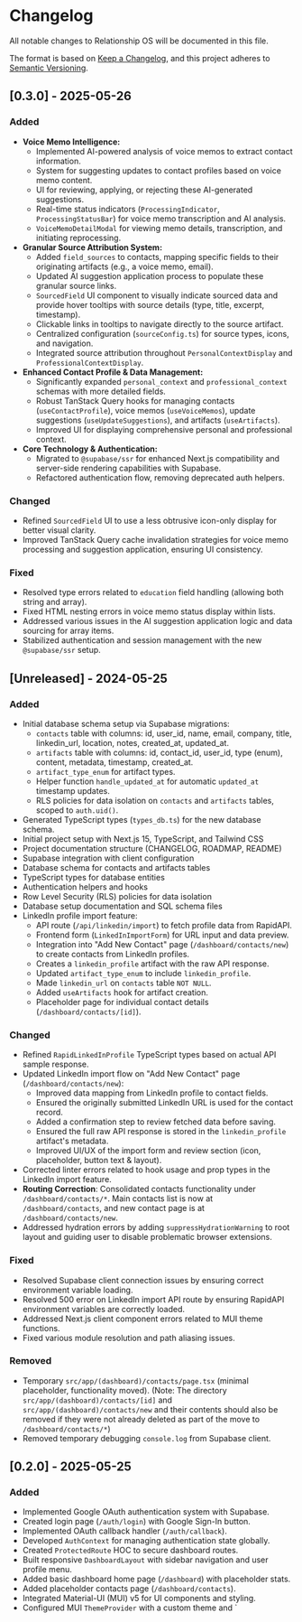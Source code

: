 # Changelog

All notable changes to Relationship OS will be documented in this file.

The format is based on [Keep a Changelog](https://keepachangelog.com/en/1.0.0/),
and this project adheres to [Semantic Versioning](https://semver.org/spec/v2.0.0.html).

## [0.3.0] - 2025-05-26

### Added
- **Voice Memo Intelligence:**
  - Implemented AI-powered analysis of voice memos to extract contact information.
  - System for suggesting updates to contact profiles based on voice memo content.
  - UI for reviewing, applying, or rejecting these AI-generated suggestions.
  - Real-time status indicators (`ProcessingIndicator`, `ProcessingStatusBar`) for voice memo transcription and AI analysis.
  - `VoiceMemoDetailModal` for viewing memo details, transcription, and initiating reprocessing.
- **Granular Source Attribution System:**
  - Added `field_sources` to contacts, mapping specific fields to their originating artifacts (e.g., a voice memo, email).
  - Updated AI suggestion application process to populate these granular source links.
  - `SourcedField` UI component to visually indicate sourced data and provide hover tooltips with source details (type, title, excerpt, timestamp).
  - Clickable links in tooltips to navigate directly to the source artifact.
  - Centralized configuration (`sourceConfig.ts`) for source types, icons, and navigation.
  - Integrated source attribution throughout `PersonalContextDisplay` and `ProfessionalContextDisplay`.
- **Enhanced Contact Profile & Data Management:**
  - Significantly expanded `personal_context` and `professional_context` schemas with more detailed fields.
  - Robust TanStack Query hooks for managing contacts (`useContactProfile`), voice memos (`useVoiceMemos`), update suggestions (`useUpdateSuggestions`), and artifacts (`useArtifacts`).
  - Improved UI for displaying comprehensive personal and professional context.
- **Core Technology & Authentication:**
  - Migrated to `@supabase/ssr` for enhanced Next.js compatibility and server-side rendering capabilities with Supabase.
  - Refactored authentication flow, removing deprecated auth helpers.

### Changed
- Refined `SourcedField` UI to use a less obtrusive icon-only display for better visual clarity.
- Improved TanStack Query cache invalidation strategies for voice memo processing and suggestion application, ensuring UI consistency.

### Fixed
- Resolved type errors related to `education` field handling (allowing both string and array).
- Fixed HTML nesting errors in voice memo status display within lists.
- Addressed various issues in the AI suggestion application logic and data sourcing for array items.
- Stabilized authentication and session management with the new `@supabase/ssr` setup.

## [Unreleased] - 2024-05-25

### Added
- Initial database schema setup via Supabase migrations:
  - `contacts` table with columns: id, user_id, name, email, company, title, linkedin_url, location, notes, created_at, updated_at.
  - `artifacts` table with columns: id, contact_id, user_id, type (enum), content, metadata, timestamp, created_at.
  - `artifact_type_enum` for artifact types.
  - Helper function `handle_updated_at` for automatic `updated_at` timestamp updates.
  - RLS policies for data isolation on `contacts` and `artifacts` tables, scoped to `auth.uid()`.
- Generated TypeScript types (`types_db.ts`) for the new database schema.
- Initial project setup with Next.js 15, TypeScript, and Tailwind CSS
- Project documentation structure (CHANGELOG, ROADMAP, README)
- Supabase integration with client configuration
- Database schema for contacts and artifacts tables
- TypeScript types for database entities
- Authentication helpers and hooks
- Row Level Security (RLS) policies for data isolation
- Database setup documentation and SQL schema files
- LinkedIn profile import feature:
  - API route (`/api/linkedin/import`) to fetch profile data from RapidAPI.
  - Frontend form (`LinkedInImportForm`) for URL input and data preview.
  - Integration into "Add New Contact" page (`/dashboard/contacts/new`) to create contacts from LinkedIn profiles.
  - Creates a `linkedin_profile` artifact with the raw API response.
  - Updated `artifact_type_enum` to include `linkedin_profile`.
  - Made `linkedin_url` on `contacts` table `NOT NULL`.
  - Added `useArtifacts` hook for artifact creation.
  - Placeholder page for individual contact details (`/dashboard/contacts/[id]`).

### Changed
- Refined `RapidLinkedInProfile` TypeScript types based on actual API sample response.
- Updated LinkedIn import flow on "Add New Contact" page (`/dashboard/contacts/new`):
  - Improved data mapping from LinkedIn profile to contact fields.
  - Ensured the originally submitted LinkedIn URL is used for the contact record.
  - Added a confirmation step to review fetched data before saving.
  - Ensured the full raw API response is stored in the `linkedin_profile` artifact's metadata.
  - Improved UI/UX of the import form and review section (icon, placeholder, button text & layout).
- Corrected linter errors related to hook usage and prop types in the LinkedIn import feature.
- **Routing Correction**: Consolidated contacts functionality under `/dashboard/contacts/*`. Main contacts list is now at `/dashboard/contacts`, and new contact page is at `/dashboard/contacts/new`.
- Addressed hydration errors by adding `suppressHydrationWarning` to root layout and guiding user to disable problematic browser extensions.

### Fixed
- Resolved Supabase client connection issues by ensuring correct environment variable loading.
- Resolved 500 error on LinkedIn import API route by ensuring RapidAPI environment variables are correctly loaded.
- Addressed Next.js client component errors related to MUI theme functions.
- Fixed various module resolution and path aliasing issues.

### Removed
- Temporary `src/app/(dashboard)/contacts/page.tsx` (minimal placeholder, functionality moved).
  (Note: The directory `src/app/(dashboard)/contacts/[id]` and `src/app/(dashboard)/contacts/new` and their contents should also be removed if they were not already deleted as part of the move to `/dashboard/contacts/*`)
- Removed temporary debugging `console.log` from Supabase client.

## [0.2.0] - 2025-05-25

### Added
- Implemented Google OAuth authentication system with Supabase.
- Created login page (`/auth/login`) with Google Sign-In button.
- Implemented OAuth callback handler (`/auth/callback`).
- Developed `AuthContext` for managing authentication state globally.
- Created `ProtectedRoute` HOC to secure dashboard routes.
- Built responsive `DashboardLayout` with sidebar navigation and user profile menu.
- Added basic dashboard home page (`/dashboard`) with placeholder stats.
- Added placeholder contacts page (`/dashboard/contacts`).
- Integrated Material-UI (MUI) v5 for UI components and styling.
- Configured MUI `ThemeProvider` with a custom theme and `